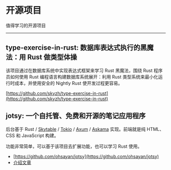 # 开源项目

值得学习的开源项目

---

## type-exercise-in-rust: 数据库表达式执行的黑魔法：用 Rust 做类型体操

该项目通过在数据库系统中实现表达式框架来学习 Rust 黑魔法，围绕 Rust 程序员如何使用 Rust 编程语言构建数据库系统展开：利用 Rust 类型系统来最小化运行时成本，并使用安全的 Nightly Rust 使开发过程更容易。

[https://github.com/skyzh/type-exercise-in-rust](https://github.com/skyzh/type-exercise-in-rust)

## jotsy: 一个自托管、免费和开源的笔记应用程序

后台基于 Rust / [Skytable](https://github.com/skytable/skytable) / [Tokio](https://tokio.rs/) / [Axum](https://github.com/tokio-rs/axum) / [Askama](https://github.com/djc/askama) 实现。前端就是纯 HTML、CSS 和 JavaScript 构建。

功能非常简单，可以基于该项目去扩展功能，也可以学习 Rust 使用。

- [https://github.com/ohsayan/jotsy](https://github.com/ohsayan/jotsy)
- [介绍文章](https://ohsayan.github.io/2022/02/jotsy-a-self-hosted-notes-app/)
